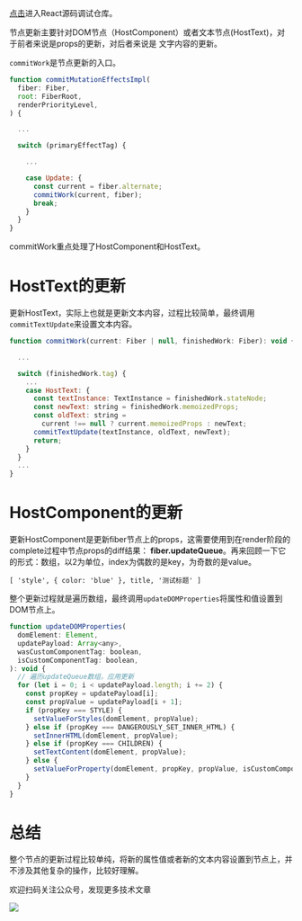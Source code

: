 [点击](https://github.com/neroneroffy/react-source-code-debug)进入React源码调试仓库。

节点更新主要针对DOM节点（HostComponent）或者文本节点(HostText)，对于前者来说是props的更新，对后者来说是
文字内容的更新。

`commitWork`是节点更新的入口。

```javascript
function commitMutationEffectsImpl(
  fiber: Fiber,
  root: FiberRoot,
  renderPriorityLevel,
) {

  ...

  switch (primaryEffectTag) {

    ...

    case Update: {
      const current = fiber.alternate;
      commitWork(current, fiber);
      break;
    }
  }
}
```
commitWork重点处理了HostComponent和HostText。

# HostText的更新
更新HostText，实际上也就是更新文本内容，过程比较简单，最终调用`commitTextUpdate`来设置文本内容。
```javascript
function commitWork(current: Fiber | null, finishedWork: Fiber): void {

  ...

  switch (finishedWork.tag) {
    ...
    case HostText: {
      const textInstance: TextInstance = finishedWork.stateNode;
      const newText: string = finishedWork.memoizedProps;
      const oldText: string =
        current !== null ? current.memoizedProps : newText;
      commitTextUpdate(textInstance, oldText, newText);
      return;
    }
  }
  ...
}
```

# HostComponent的更新
更新HostComponent是更新fiber节点上的props，这需要使用到在render阶段的complete过程中节点props的diff结果：
**fiber.updateQueue**。再来回顾一下它的形式：数组，以2为单位，index为偶数的是key，为奇数的是value。
```
[ 'style', { color: 'blue' }, title, '测试标题' ]
```
整个更新过程就是遍历数组，最终调用`updateDOMProperties`将属性和值设置到DOM节点上。

```javascript
function updateDOMProperties(
  domElement: Element,
  updatePayload: Array<any>,
  wasCustomComponentTag: boolean,
  isCustomComponentTag: boolean,
): void {
  // 遍历updateQueue数组，应用更新
  for (let i = 0; i < updatePayload.length; i += 2) {
    const propKey = updatePayload[i];
    const propValue = updatePayload[i + 1];
    if (propKey === STYLE) {
      setValueForStyles(domElement, propValue);
    } else if (propKey === DANGEROUSLY_SET_INNER_HTML) {
      setInnerHTML(domElement, propValue);
    } else if (propKey === CHILDREN) {
      setTextContent(domElement, propValue);
    } else {
      setValueForProperty(domElement, propKey, propValue, isCustomComponentTag);
    }
  }
}
```
# 总结
整个节点的更新过程比较单纯，将新的属性值或者新的文本内容设置到节点上，并不涉及其他复杂的操作，比较好理解。

欢迎扫码关注公众号，发现更多技术文章

![](https://neroht.com/qrcode-small.jpg)
